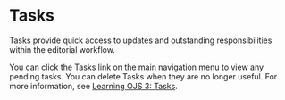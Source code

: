 # Tasks

Tasks provide quick access to updates and outstanding responsibilities within the editorial workflow.

You can click the Tasks link on the main navigation menu to view any pending tasks. You can delete Tasks when they are no longer useful. For more information, see [Learning OJS 3: Tasks](https://docs.pkp.sfu.ca/learning-ojs/en/editorial-workflow#tasks).
